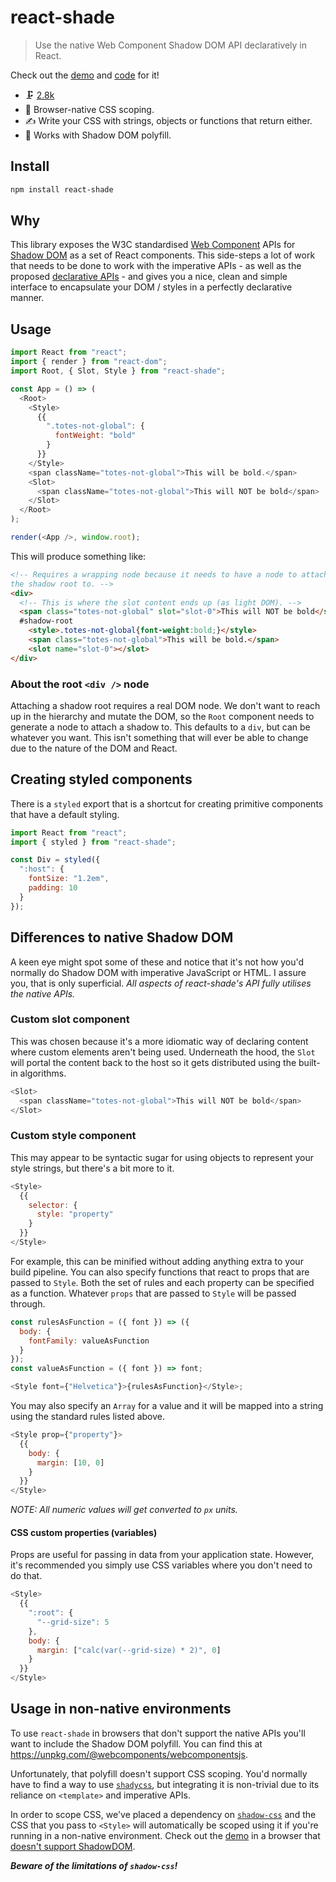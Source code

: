 # react-shade

> Use the native Web Component Shadow DOM API declaratively in React.

Check out the [demo](https://react-shade.netlify.com/) and [code](https://github.com/treshugart/react-shade/tree/master/demo) for it!

* 🗜️ [2.8k](https://bundlephobia.com/result?p=react-shade@0.3.0)
* 🌲 Browser-native CSS scoping.
* ✍️ Write your CSS with strings, objects or functions that return either.
* 🥤 Works with Shadow DOM polyfill.

## Install

```sh
npm install react-shade
```

## Why

This library exposes the W3C standardised [Web Component](https://github.com/w3c/webcomponents) APIs for [Shadow DOM](https://developer.mozilla.org/en-US/docs/Web/Web_Components/Shadow_DOM) as a set of React components. This side-steps a lot of work that needs to be done to work with the imperative APIs - as well as the proposed [declarative APIs](https://github.com/whatwg/dom/issues/510) - and gives you a nice, clean and simple interface to encapsulate your DOM / styles in a perfectly declarative manner.

## Usage

```js
import React from "react";
import { render } from "react-dom";
import Root, { Slot, Style } from "react-shade";

const App = () => (
  <Root>
    <Style>
      {{
        ".totes-not-global": {
          fontWeight: "bold"
        }
      }}
    </Style>
    <span className="totes-not-global">This will be bold.</span>
    <Slot>
      <span className="totes-not-global">This will NOT be bold</span>
    </Slot>
  </Root>
);

render(<App />, window.root);
```

This will produce something like:

```html
<!-- Requires a wrapping node because it needs to have a node to attach
the shadow root to. -->
<div>
  <!-- This is where the slot content ends up (as light DOM). -->
  <span class="totes-not-global" slot="slot-0">This will NOT be bold</span>
  #shadow-root
    <style>.totes-not-global{font-weight:bold;}</style>
    <span class="totes-not-global">This will be bold.</span>
    <slot name="slot-0"></slot>
</div>
```

### About the root `<div />` node

Attaching a shadow root requires a real DOM node. We don't want to reach up in the hierarchy and mutate the DOM, so the `Root` component needs to generate a node to attach a shadow to. This defaults to a `div`, but can be whatever you want. This isn't something that will ever be able to change due to the nature of the DOM and React.

## Creating styled components

There is a `styled` export that is a shortcut for creating primitive components that have a default styling.

```js
import React from "react";
import { styled } from "react-shade";

const Div = styled({
  ":host": {
    fontSize: "1.2em",
    padding: 10
  }
});
```

## Differences to native Shadow DOM

A keen eye might spot some of these and notice that it's not how you'd normally do Shadow DOM with imperative JavaScript or HTML. I assure you, that is only superficial. _All aspects of react-shade's API fully utilises the native APIs._

### Custom slot component

This was chosen because it's a more idiomatic way of declaring content where custom elements aren't being used. Underneath the hood, the `Slot` will portal the content back to the host so it gets distributed using the built-in algorithms.

```js
<Slot>
  <span className="totes-not-global">This will NOT be bold</span>
</Slot>
```

### Custom style component

This may appear to be syntactic sugar for using objects to represent your style strings, but there's a bit more to it.

```js
<Style>
  {{
    selector: {
      style: "property"
    }
  }}
</Style>
```

For example, this can be minified without adding anything extra to your build pipeline. You can also specify functions that react to props that are passed to `Style`. Both the set of rules and each property can be specified as a function. Whatever `props` that are passed to `Style` will be passed through.

```js
const rulesAsFunction = ({ font }) => ({
  body: {
    fontFamily: valueAsFunction
  }
});
const valueAsFunction = ({ font }) => font;

<Style font={"Helvetica"}>{rulesAsFunction}</Style>;
```

You may also specify an `Array` for a value and it will be mapped into a string using the standard rules listed above.

```js
<Style prop={"property"}>
  {{
    body: {
      margin: [10, 0]
    }
  }}
</Style>
```

_NOTE: All numeric values will get converted to `px` units._

#### CSS custom properties (variables)

Props are useful for passing in data from your application state. However, it's recommended you simply use CSS variables where you don't need to do that.

```js
<Style>
  {{
    ":root": {
      "--grid-size": 5
    },
    body: {
      margin: ["calc(var(--grid-size) * 2)", 0]
    }
  }}
</Style>
```

## Usage in non-native environments

To use `react-shade` in browsers that don't support the native APIs you'll want to include the Shadow DOM polyfill. You can find this at https://unpkg.com/@webcomponents/webcomponentsjs.

Unfortunately, that polyfill doesn't support CSS scoping. You'd normally have to find a way to use [`shadycss`](https://github.com/webcomponents/shadycss), but integrating it is non-trivial due to its reliance on `<template>` and imperative APIs.

In order to scope CSS, we've placed a dependency on [`shadow-css`](https://github.com/treshugart/shadow-css) and the CSS that you pass to `<Style>` will automatically be scoped using it if you're running in a non-native environment. Check out the [demo](https://react-shade.netlify.com/) in a browser that [doesn't support ShadowDOM](https://caniuse.com/#feat=shadowdomv1).

**_Beware of the limitations of `shadow-css`!_**
